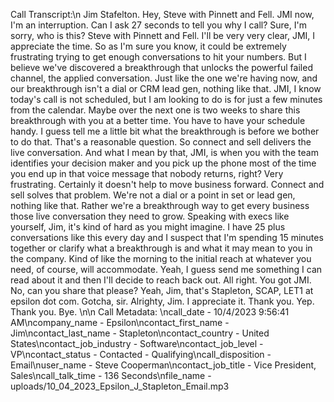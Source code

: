 Call Transcript:\n Jim Stafelton. Hey, Steve with Pinnett and Fell. JMI now, I'm an interruption. Can I ask 27 seconds to tell you why I call? Sure, I'm sorry, who is this? Steve with Pinnett and Fell. I'll be very very clear, JMI, I appreciate the time. So as I'm sure you know, it could be extremely frustrating trying to get enough conversations to hit your numbers. But I believe we've discovered a breakthrough that unlocks the powerful failed channel, the applied conversation. Just like the one we're having now, and our breakthrough isn't a dial or CRM lead gen, nothing like that. JMI, I know today's call is not scheduled, but I am looking to do is for just a few minutes from the calendar. Maybe over the next one is two weeks to share this breakthrough with you at a better time. You have to have your schedule handy. I guess tell me a little bit what the breakthrough is before we bother to do that. That's a reasonable question. So connect and sell delivers the live conversation. And what I mean by that, JMI, is when you with the team identifies your decision maker and you pick up the phone most of the time you end up in that voice message that nobody returns, right? Very frustrating. Certainly it doesn't help to move business forward. Connect and sell solves that problem. We're not a dial or a point in set or lead gen, nothing like that. Rather we're a breakthrough way to get every business those live conversation they need to grow. Speaking with execs like yourself, Jim, it's kind of hard as you might imagine. I have 25 plus conversations like this every day and I suspect that I'm spending 15 minutes together or clarify what a breakthrough is and what it may mean to you in the company. Kind of like the morning to the initial reach at whatever you need, of course, will accommodate. Yeah, I guess send me something I can read about it and then I'll decide to reach back out. All right. You got JMI. No, can you share that please? Yeah, Jim, that's Stapleton, SCAP, LET1 at epsilon dot com. Gotcha, sir. Alrighty, Jim. I appreciate it. Thank you. Yep. Thank you. Bye. \n\n Call Metadata: \ncall_date - 10/4/2023 9:56:41 AM\ncompany_name - Epsilon\ncontact_first_name - Jim\ncontact_last_name - Stapleton\ncontact_country - United States\ncontact_job_industry - Software\ncontact_job_level - VP\ncontact_status - Contacted - Qualifying\ncall_disposition - Email\nuser_name - Steve Cooperman\ncontact_job_title - Vice President, Sales\ncall_talk_time - 136 Seconds\nfile_name - uploads/10_04_2023_Epsilon_J_Stapleton_Email.mp3
